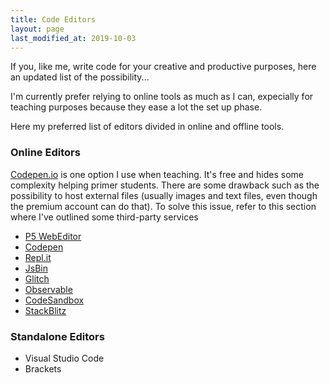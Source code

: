 ```yaml
---
title: Code Editors
layout: page
last_modified_at: 2019-10-03
---
```


If you, like me, write code for your creative and productive purposes, here an updated list of the possibility...

I'm currently prefer relying to online tools as much as I can, expecially for teaching purposes because they ease a lot the set up phase.

Here my preferred list of editors divided in online and offline tools. 

### Online Editors

[Codepen.io](https://codepen.io/) is one option I use when teaching. It's free and hides some complexity helping primer students. There are some drawback such as the possibility to host external files (usually images and text files, even though the premium account can do that). To solve this issue, refer to this section where I've outlined some  third-party services

- [P5 WebEditor](https://editor.p5js.org/)
- [Codepen](https://codepen.io/)
- [Repl.it](https://repl.it/)
- [JsBin](http://jsbin.com/?html,js,output)
- [Glitch](https://glitch.com/)
- [Observable](https://beta.observablehq.com)
- [CodeSandbox](https://codesandbox.io/)
- [StackBlitz](https://stackblitz.com/)

### Standalone Editors

- Visual Studio Code
- Brackets